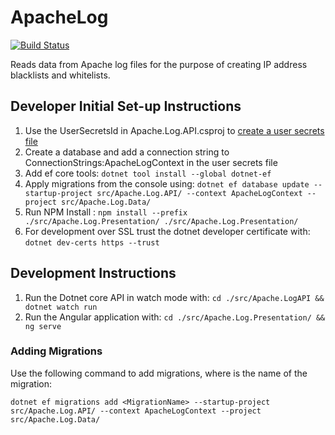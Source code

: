 # ApacheLog

[![Build Status](https://ci.cnetms.info/buildStatus/icon?job=ApacheLog)](#)

Reads data from Apache log files for the purpose of creating IP address blacklists and whitelists.

## Developer Initial Set-up Instructions

1. Use the UserSecretsId in Apache.Log.API.csproj to [create a user secrets file](https://docs.microsoft.com/en-us/aspnet/core/security/app-secrets)
2. Create a database and add a connection string to ConnectionStrings:ApacheLogContext in the user secrets file
3. Add ef core tools: `dotnet tool install --global dotnet-ef`
4. Apply migrations from the console using: `dotnet ef database update --startup-project src/Apache.Log.API/ --context ApacheLogContext --project src/Apache.Log.Data/`
5. Run NPM Install : `npm install --prefix ./src/Apache.Log.Presentation/ ./src/Apache.Log.Presentation/`
6. For development over SSL trust the dotnet developer certificate with: `dotnet dev-certs https --trust`

## Development Instructions

1. Run the Dotnet core API in watch mode with: `cd ./src/Apache.LogAPI && dotnet watch run`
2. Run the Angular application with: `cd ./src/Apache.Log.Presentation/ && ng serve`

### Adding Migrations

Use the following command to add migrations, where <MigrationName> is the name of the migration:

```Shell
dotnet ef migrations add <MigrationName> --startup-project src/Apache.Log.API/ --context ApacheLogContext --project src/Apache.Log.Data/
```
